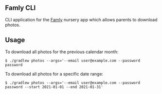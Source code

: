 ## Famly CLI

CLI application for the [Famly](https://famly.co/) nursery app which allows parents to download photos.

## Usage

To download all photos for the previous calendar month:
```
$ ./gradlew photos --args='--email user@example.com --password password
```

To download all photos for a specific date range:
```
$ ./gradlew photos --args='--email user@example.com --password password --start 2021-01-01 --end 2021-01-31'
```
